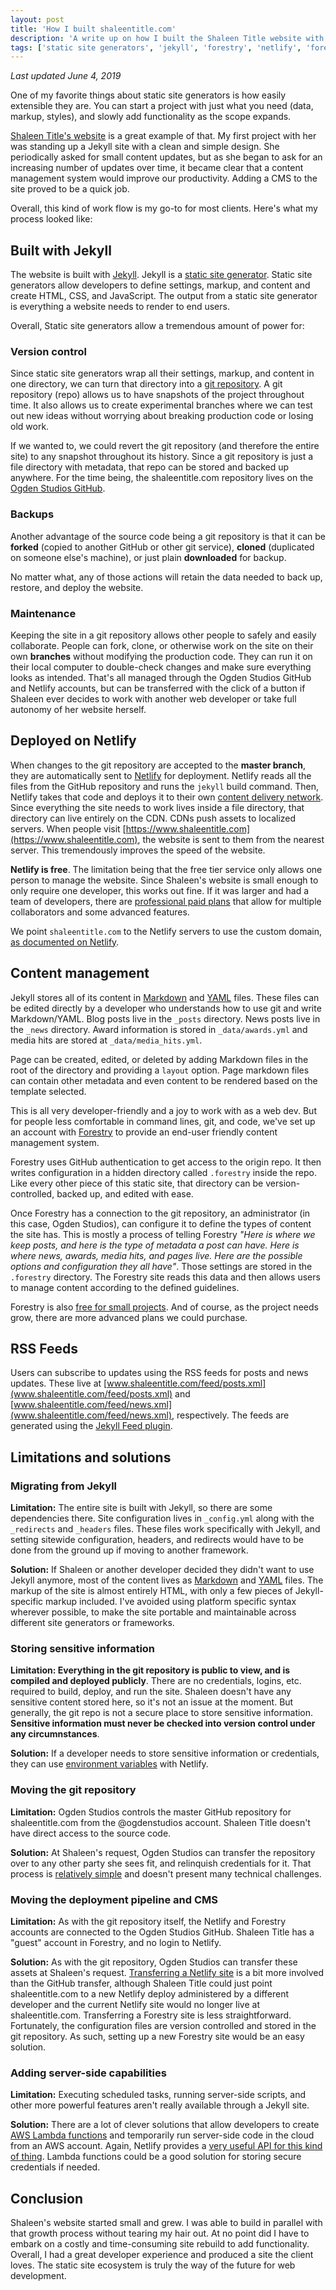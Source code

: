 ```yaml
---
layout: post
title: 'How I built shaleentitle.com'
description: 'A write up on how I built the Shaleen Title website with Jekyll, Netlify and Forestry.'
tags: ['static site generators', 'jekyll', 'forestry', 'netlify', 'forestry']
---
```

*Last updated June 4, 2019*

One of my favorite things about static site generators is how easily extensible they are. You can start a project with just what you need (data, markup, styles), and slowly add functionality as the scope expands. 

[Shaleen Title's website](https://www.shaleentitle.com) is a great example of that. My first project with her was standing up a Jekyll site with a clean and simple design. She periodically asked for small content updates, but as she began to ask for an increasing number of updates over time, it became clear that a content management system would improve our productivity. Adding a CMS to the site proved to be a quick job. 

Overall, this kind of work flow is my go-to for most clients. Here's what my process looked like:

## Built with Jekyll 

The website is built with [Jekyll](https://jekyllrb.com). Jekyll is a [static site generator](https://www.staticgen.com/). Static site generators allow developers to define settings, markup, and content and create HTML, CSS, and JavaScript. The output from a static site generator is everything a website needs to render to end users. 

Overall, Static site generators allow a tremendous amount of power for:

### Version control 

Since static site generators wrap all their settings, markup, and content in one directory, we can turn that directory into a [git repository](https://git-scm.com/book/en/v2/Getting-Started-What-is-Git%3F). A git repository (repo) allows us to have snapshots of the project throughout time. It also allows us to create experimental branches where we can test out new ideas without worrying about breaking production code or losing old work. 

If we wanted to, we could revert the git repository (and therefore the entire site) to any snapshot throughout its history. Since a git repository is just a file directory with metadata, that repo can be stored and backed up anywhere. For the time being, the shaleentitle.com repository lives on the [Ogden Studios GitHub](https://github.com/ogdenstudios/shaleen-title). 

### Backups 

Another advantage of the source code being a git repository is that it can be **forked** (copied to another GitHub or other git service), **cloned** (duplicated on someone else's machine), or just plain **downloaded** for backup. 

No matter what, any of those actions will retain the data needed to back up, restore, and deploy the website. 

### Maintenance

Keeping the site in a git repository allows other people to safely and easily collaborate. People can fork, clone, or otherwise work on the site on their own **branches** without modifying the production code. They can run it on their local computer to double-check changes and make sure everything looks as intended. That's all managed through the Ogden Studios GitHub and Netlify accounts, but can be transferred with the click of a button if Shaleen ever decides to work with another web developer or take full autonomy of her website herself.

## Deployed on Netlify 

When changes to the git repository are accepted to the **master branch**, they are automatically sent to [Netlify](https://www.netlify.com/) for deployment. Netlify reads all the files from the GitHub repository and runs the `jekyll` build command. Then, Netlify takes that code and deploys it to their own [content delivery network](https://en.wikipedia.org/wiki/Content_delivery_network). Since everything the site needs to work lives inside a file directory, that directory can live entirely on the CDN. CDNs push assets to localized servers. When people visit [https://www.shaleentitle.com](https://www.shaleentitle.com), the website is sent to them from the nearest server. This tremendously improves the speed of the website. 

**Netlify is free**. The limitation being that the free tier service only allows one person to manage the website. Since Shaleen's website is small enough to only require one developer, this works out fine. If it was larger and had a team of developers, there are [professional paid plans](https://www.netlify.com/pricing/) that allow for multiple collaborators and some advanced features. 

We point `shaleentitle.com` to the Netlify servers to use the custom domain, [as documented on Netlify](https://www.netlify.com/docs/custom-domains/). 

## Content management

Jekyll stores all of its content in [Markdown](https://en.wikipedia.org/wiki/Markdown) and [YAML](https://en.wikipedia.org/wiki/YAML) files. These files can be edited directly by a developer who understands how to use git and write Markdown/YAML. Blog posts live in the `_posts` directory. News posts live in the `_news` directory. Award information is stored in `_data/awards.yml` and media hits are stored at `_data/media_hits.yml`. 

Page can be created, edited, or deleted by adding Markdown files in the root of the directory and providing a `layout` option. Page markdown files can contain other metadata and even content to be rendered based on the template selected. 

This is all very developer-friendly and a joy to work with as a web dev. But for people less comfortable in command lines, git, and code, we've set up an account with [Forestry](https://forestry.io/) to provide an end-user friendly content management system. 

Forestry uses GitHub authentication to get access to the origin repo. It then writes configuration in a hidden directory called `.forestry` inside the repo. Like every other piece of this static site, that directory can be version-controlled, backed up, and edited with ease. 

Once Forestry has a connection to the git repository, an administrator (in this case, Ogden Studios), can configure it to define the types of content the site has. This is mostly a process of telling Forestry *"Here is where we keep posts, and here is the type of metadata a post can have. Here is where news, awards, media hits, and pages live. Here are the possible options and configuration they all have"*. Those settings are stored in the `.forestry` directory. The Forestry site reads this data and then allows users to manage content according to the defined guidelines. 

Forestry is also [free for small projects](https://forestry.io/pricing/). And of course, as the project needs grow, there are more advanced plans we could purchase.

## RSS Feeds 

Users can subscribe to updates using the RSS feeds for posts and news updates. These live at [www.shaleentitle.com/feed/posts.xml](www.shaleentitle.com/feed/posts.xml) and [www.shaleentitle.com/feed/news.xml](www.shaleentitle.com/feed/news.xml), respectively. The feeds are generated using the [Jekyll Feed plugin](https://github.com/jekyll/jekyll-feed). 

## Limitations and solutions 

### Migrating from Jekyll 

**Limitation:** The entire site is built with Jekyll, so there are some dependencies there. Site configuration lives in `_config.yml` along with the `_redirects` and `_headers` files. These files work specifically with Jekyll, and setting sitewide configuration, headers, and redirects would have to be done from the ground up if moving to another framework.

**Solution:** If Shaleen or another developer decided they didn't want to use Jekyll anymore, most of the content lives as [Markdown](https://en.wikipedia.org/wiki/Markdown) and [YAML](https://en.wikipedia.org/wiki/YAML) files. The markup of the site is almost entirely HTML, with only a few pieces of Jekyll-specific markup included. I've avoided using platform specific syntax wherever possible, to make the site portable and maintainable across different site generators or frameworks. 

### Storing sensitive information 

**Limitation: Everything in the git repository is public to view, and is compiled and deployed publicly**. There are no credentials, logins, etc. required to build, deploy, and run the site. Shaleen doesn't have any sensitive content stored here, so it's not an issue at the moment. But generally, the git repo is not a secure place to store sensitive information. **Sensitive information must never be checked into version control under any circumnstances**. 

**Solution:** If a developer needs to store sensitive information or credentials, they can use [environment variables](https://www.netlify.com/docs/continuous-deployment/#environment-variables) with Netlify.

### Moving the git repository 

**Limitation:** Ogden Studios controls the master GitHub repository for shaleentitle.com from the @ogdenstudios account. Shaleen Title doesn't have direct access to the source code.

**Solution:** At Shaleen's request, Ogden Studios can transfer the repository over to any other party she sees fit, and relinquish credentials for it. That process is [relatively simple](https://help.github.com/en/articles/transferring-a-repository) and doesn't present many technical challenges. 

### Moving the deployment pipeline and CMS 

**Limitation:** As with the git repository itself, the Netlify and Forestry accounts are connected to the Ogden Studios GitHub. Shaleen Title has a "guest" account in Forestry, and no login to Netlify. 

**Solution:** As with the git repository, Ogden Studios can transfer these assets at Shaleen's request. [Transferring a Netlify site](https://www.netlify.com/docs/teams/) is a bit more involved than the GitHub transfer, although Shaleen Title could just point shaleentitle.com to a new Netlify deploy administered by a different developer and the current Netlify site would no longer live at shaleentitle.com. Transferring a Forestry site is less straightforward. Fortunately, the configuration files are version controlled and stored in the git repository. As such, setting up a new Forestry site would be an easy solution. 

### Adding server-side capabilities 

**Limitation:** Executing scheduled tasks, running server-side scripts, and other more powerful features aren't really available through a Jekyll site. 

**Solution:** There are a lot of clever solutions that allow developers to create [AWS Lambda functions](https://aws.amazon.com/lambda/) and temporarily run server-side code in the cloud from an AWS account. Again, Netlify provides a [very useful API for this kind of thing](https://www.netlify.com/docs/functions/). Lambda functions could be a good solution for storing secure credentials if needed. 

## Conclusion 

Shaleen's website started small and grew. I was able to build in parallel with that growth process without tearing my hair out. At no point did I have to embark on a costly and time-consuming site rebuild to add functionality. Overall, I had a great developer experience and produced a site the client loves. The static site ecosystem is truly the way of the future for web development.